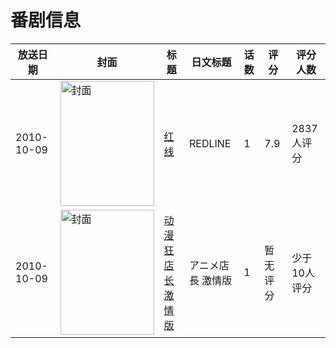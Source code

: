 # 番剧信息

|放送日期|封面|标题|日文标题|话数|评分|评分人数|
|---|---|---|---|---|---|---|
|2010-10-09|<img src="//lain.bgm.tv/pic/cover/c/d6/f8/8726_C8wW0.jpg" alt="封面" style="width:150px;height:200px;object-fit:cover;">|[红线](https://bangumi.tv/subject/8726)|REDLINE|1|7.9|2837人评分|
|2010-10-09|<img src="//lain.bgm.tv/pic/cover/c/14/41/465131_Oxpzu.jpg" alt="封面" style="width:150px;height:200px;object-fit:cover;">|[动漫狂店长 激情版](https://bangumi.tv/subject/465131)|アニメ店長 激情版|1|暂无评分|少于10人评分|

